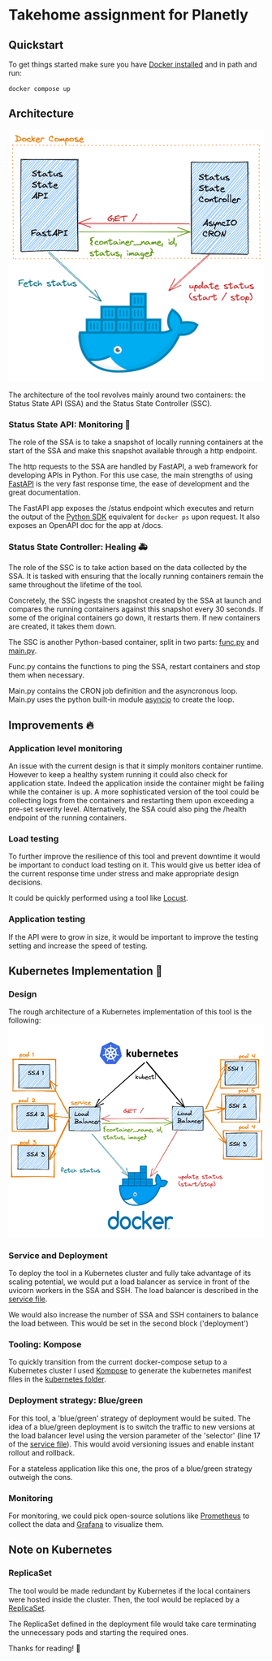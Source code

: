 # Takehome assignment for Planetly

## Quickstart
To get things started make sure you have [Docker installed](https://docs.docker.com/get-docker/) and in path and run:
```
docker compose up
```

## Architecture
![Schematic of architecture](/compose_schematic.png)

The architecture of the tool revolves mainly around two containers: the Status State API (SSA) and the Status State Controller (SSC).
### Status State API: Monitoring 👀
The role of the SSA is to take a snapshot of locally running containers at the start of the SSA and make this snapshot available through a http endpoint.

The http requests to the SSA are handled by FastAPI, a web framework for developing APIs in Python.
For this use case, the main strengths of using [FastAPI](https://github.com/tiangolo/fastapi) is the very fast response time, the ease of development and the great documentation.

The FastAPI app exposes the /status endpoint which executes and return the output of the [Python SDK](https://docker-py.readthedocs.io/en/stable/containers.html) equivalent for ```docker ps``` upon request. It also exposes an OpenAPI doc for the app at /docs.

### Status State Controller: Healing 🚑
The role of the SSC is to take action based on the data collected by the SSA. It is tasked with ensuring that the locally running containers remain the same throughout the lifetime of the tool. 

Concretely, the SSC ingests the snapshot created by the SSA at launch and compares the running containers against this snapshot every 30 seconds. If some of the original containers go down, it restarts them. If new containers are created, it takes them down.

The SSC is another Python-based container, split in two parts: [func.py](./status-state-controller/app/func.py) and [main.py]((./status-state-controller/app/main.py)). 

Func.py contains the functions to ping the SSA, restart containers and stop them when necessary.

Main.py contains the CRON job definition and the asyncronous loop. Main.py uses the python built-in module [asyncio](https://docs.python.org/3/library/asyncio.html) to create the loop.

## Improvements 🔥
### Application level monitoring
An issue with the current design is that it simply monitors container runtime. However to keep a healthy system running it could also check for application state. Indeed the application inside the container might be failing while the container is up.
A more sophisticated version of the tool could be collecting logs from the containers and restarting them upon exceeding a pre-set severity level. Alternatively, the SSA could also ping the /health endpoint of the running containers.

### Load testing
To further improve the resilience of this tool and prevent downtime it would be important to conduct load testing on it. This would give us better idea of the current response time under stress and make appropriate design decisions.

It could be quickly performed using a tool like [Locust](https://locust.io/).

### Application testing
If the API were to grow in size, it would be important to improve the testing setting and increase the speed of testing.
## Kubernetes Implementation 🌊
### Design
The rough architecture of a Kubernetes implementation of this tool is the following:
![Schematic of architecture](/kubernetes_schematic.png)
### Service and Deployment
To deploy the tool in a Kubernetes cluster and fully take advantage of its scaling potential, we would put a load balancer as service in front of the uvicorn workers in the SSA and SSH. The load balancer is described in the [service file](./deployment-example.yaml).

We would also increase the number of SSA and SSH containers to balance the load between. This would be set in the second block ('deployment')

### Tooling: Kompose
To quickly transition from the current docker-compose setup to a Kubernetes cluster I used [Kompose](https://github.com/kubernetes/kompose) to generate the kubernetes manifest files in the [kubernetes folder](./kubernetes).

### Deployment strategy: Blue/green
For this tool, a 'blue/green' strategy of deployment would be suited. The idea of a blue/green deployment is to switch the traffic to new versions at the load balancer level using the version parameter of the 'selector' (line 17 of the [service file](./kubernetes/api-service.yaml)). 
This would avoid versioning issues and enable instant rollout and rollback.

For a stateless application like this one, the pros of a blue/green strategy outweigh the cons.

### Monitoring
For monitoring, we could pick open-source solutions like [Prometheus](https://prometheus.io/docs/introduction/overview/) to collect the data and [Grafana](https://grafana.com/) to visualize them.
## Note on Kubernetes
### ReplicaSet
The tool would be made redundant by Kubernetes if the local containers were hosted inside the cluster. Then, the tool would be replaced by a [ReplicaSet](https://kubernetes.io/docs/concepts/workloads/controllers/replicaset/).

The ReplicaSet defined in the deployment file would take care terminating the unnecessary pods and starting the required ones.



Thanks for reading! 🌱